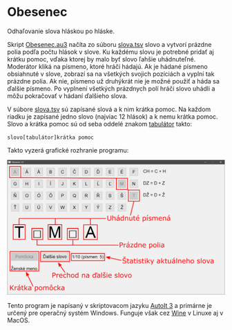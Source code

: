 # Obesenec

Odhaľovanie slova hláskou po hláske.

Skript [Obesenec.au3](https://github.com/tiborepcek/obesenec/blob/main/Obesenec.au3) načíta zo súboru [slova.tsv](https://github.com/tiborepcek/obesenec/blob/main/slova.tsv) slovo a vytvorí prázdne polia podľa počtu hlások v slove. Ku každému slovu je potrebné pridať aj krátku pomoc, vďaka ktorej by malo byť slovo ľahšie uhádnuteľné. Moderátor kliká na písmeno, ktoré hráči hádajú. Ak je hádané písmeno obsiahnuté v slove, zobrazí sa na všetkých svojich pozíciách a vyplní tak prázdne polia. Ak nie, písmeno už druhýkrát nie je možné použiť a háda sa ďalšie písmeno. Po vyplnení všetkých prázdnych polí hráči slovo uhádli a môžu pokračovať v hádaní ďalšieho slova.

V súbore [slova.tsv](https://github.com/tiborepcek/obesenec/blob/main/slova.tsv) sú zapísané slová a k nim krátka pomoc. Na každom riadku je zapísané jedno slovo (najviac 12 hlások) a k nemu krátka pomoc. Slovo a krátka pomoc sú od seba oddelé znakom [tabulátor](https://cs.wikipedia.org/wiki/Tabulátor) takto:

```
slovo[tabulátor]krátka pomoc
```

Takto vyzerá grafické rozhranie programu:

![Popis](https://github.com/tiborepcek/obesenec/blob/main/popis.png)

Tento program je napísaný v skriptovacom jazyku [AutoIt 3](https://www.autoitscript.com/) a primárne je určený pre operačný systém Windows. Funguje však cez [Wine](https://www.winehq.org/) v Linuxe aj v MacOS.
